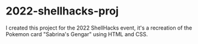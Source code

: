 # 2022-shellhacks-proj

I created this project for the 2022 ShellHacks event, it's a recreation of the Pokemon card "Sabrina's Gengar" using HTML and CSS.
